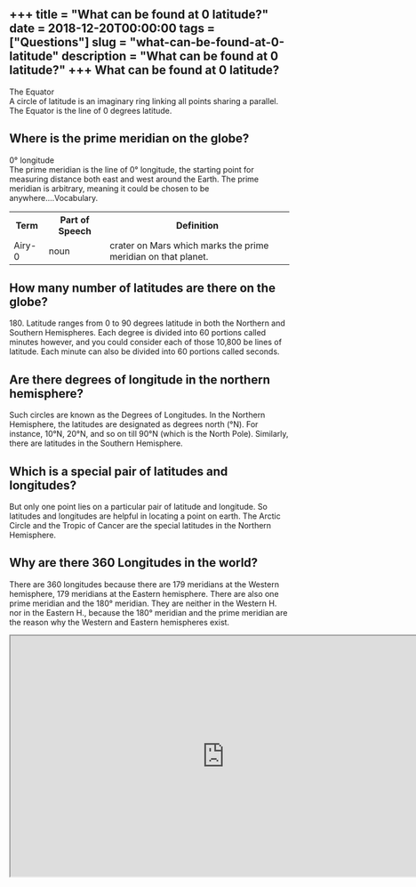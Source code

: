 +++
title = "What can be found at 0 latitude?"
date = 2018-12-20T00:00:00
tags = ["Questions"]
slug = "what-can-be-found-at-0-latitude"
description = "What can be found at 0 latitude?"
+++
What can be found at 0 latitude?
--------------------------------

The Equator  
A circle of latitude is an imaginary ring linking all points sharing a parallel. The Equator is the line of 0 degrees latitude.

Where is the prime meridian on the globe?
-----------------------------------------

0° longitude  
The prime meridian is the line of 0° longitude, the starting point for measuring distance both east and west around the Earth. The prime meridian is arbitrary, meaning it could be chosen to be anywhere….Vocabulary.

<table><tr><th>Term</th><th>Part of Speech</th><th>Definition</th></tr><tr><td>Airy-0</td><td>noun</td><td>crater on Mars which marks the prime meridian on that planet.</td></tr></table>

How many number of latitudes are there on the globe?
----------------------------------------------------

180\. Latitude ranges from 0 to 90 degrees latitude in both the Northern and Southern Hemispheres. Each degree is divided into 60 portions called minutes however, and you could consider each of those 10,800 be lines of latitude. Each minute can also be divided into 60 portions called seconds.

Are there degrees of longitude in the northern hemisphere?
----------------------------------------------------------

Such circles are known as the Degrees of Longitudes. In the Northern Hemisphere, the latitudes are designated as degrees north (°N). For instance, 10°N, 20°N, and so on till 90°N (which is the North Pole). Similarly, there are latitudes in the Southern Hemisphere.

Which is a special pair of latitudes and longitudes?
----------------------------------------------------

But only one point lies on a particular pair of latitude and longitude. So latitudes and longitudes are helpful in locating a point on earth. The Arctic Circle and the Tropic of Cancer are the special latitudes in the Northern Hemisphere.

Why are there 360 Longitudes in the world?
------------------------------------------

There are 360 longitudes because there are 179 meridians at the Western hemisphere, 179 meridians at the Eastern hemisphere. There are also one prime meridian and the 180° meridian. They are neither in the Western H. nor in the Eastern H., because the 180° meridian and the prime meridian are the reason why the Western and Eastern hemispheres exist.

<iframe allow="accelerometer; autoplay; clipboard-write; encrypted-media; gyroscope; picture-in-picture" allowfullscreen="" class="__youtube_prefs__  epyt-is-override  no-lazyload" data-no-lazy="1" data-origheight="433" data-origwidth="770" data-skipgform_ajax_framebjll="" height="433" id="_ytid_96744" loading="lazy" src="https://www.youtube.com/embed/HvCvANs7O7k?enablejsapi=1&autoplay=0&cc_load_policy=0&cc_lang_pref=&iv_load_policy=1&loop=0&modestbranding=0&rel=1&fs=1&playsinline=0&autohide=2&theme=dark&color=red&controls=1&" title="YouTube player" width="770"></iframe>